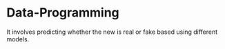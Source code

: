 # Data-Programming
It involves predicting whether the new is real or fake based using different models.
